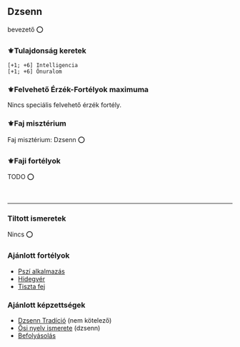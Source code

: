 ## Dzsenn

bevezető ⭕

### ⚜️Tulajdonság keretek

```
[+1; +6] Intelligencia
[+1; +6] Önuralom
```

### ⚜️Felvehető Érzék-Fortélyok maximuma

Nincs speciális felvehető érzék fortély.

### ⚜️Faj misztérium

Faj misztérium: Dzsenn ⭕

### ⚜️Faji fortélyok

TODO ⭕

<br />

---
### Tiltott ismeretek

Nincs ⭕

### Ajánlott fortélyok

- [Pszí alkalmazás](../fortelyok.misztikus/pszi_kiterjesztes.md)
- [Hidegvér](../fortelyok.altalanos/hidegver.md)
- [Tiszta fej](../fortelyok.altalanos/tiszta_fej.md)

### Ajánlott képzettségek

- [Dzsenn Tradíció](../053_02_dzsenn_tradicio.md) (nem kötelező)
- [Ősi nyelv ismerete](../kepzettsegek.primer.misztikus/osi_nyelv_ismerete.md) (dzsenn)
- [Befolyásolás](../kepzettsegek.primer.altalanos/befolyasolas.md)

